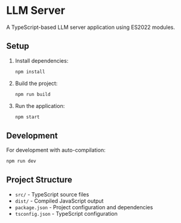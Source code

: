 # LLM Server

A TypeScript-based LLM server application using ES2022 modules.

## Setup

1. Install dependencies:

   ```bash
   npm install
   ```

2. Build the project:

   ```bash
   npm run build
   ```

3. Run the application:
   ```bash
   npm start
   ```

## Development

For development with auto-compilation:

```bash
npm run dev
```

## Project Structure

- `src/` - TypeScript source files
- `dist/` - Compiled JavaScript output
- `package.json` - Project configuration and dependencies
- `tsconfig.json` - TypeScript configuration
